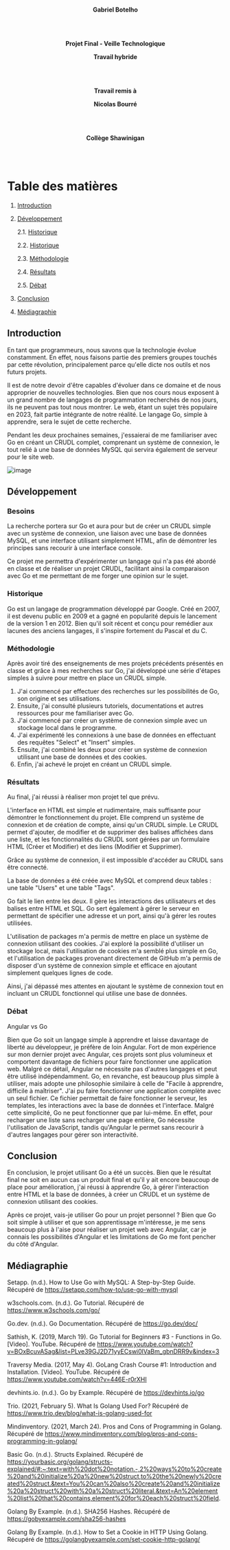 <div align="center">

<br/>

**Gabriel Botelho**

<br/><br/>

**Projet Final - Veille Technologique**

**Travail hybride**

<br/><br/>

**Travail remis à**

**Nicolas Bourré**

<br/><br/>

**Collège Shawinigan**

</div>
<br/><br/>

# Table des matières
1. [Introduction](#Introduction)
2. [Développement](#Développement)

    2.1. [Historique](#Historique)

    2.2. [Historique](#Historique)

    2.3. [Méthodologie](#Méthodologie)

    2.4. [Résultats](#Résultats)

    2.5. [Débat](#Débat)

3. [Conclusion](#Conclusion)
4. [Médiagraphie](#Médiagraphie)

## Introduction

En tant que programmeurs, nous savons que la technologie évolue constamment. En effet, nous faisons partie des premiers groupes touchés par cette révolution, principalement parce qu'elle dicte nos outils et nos futurs projets.

Il est de notre devoir d'être capables d'évoluer dans ce domaine et de nous approprier de nouvelles technologies. Bien que nos cours nous exposent à un grand nombre de langages de programmation recherchés de nos jours, ils ne peuvent pas tout nous montrer. Le web, étant un sujet très populaire en 2023, fait partie intégrante de notre réalité. Le langage Go, simple à apprendre, sera le sujet de cette recherche.

Pendant les deux prochaines semaines, j'essaierai de me familiariser avec Go en créant un CRUDL complet, comprenant un système de connexion, le tout relié à une base de données MySQL qui servira également de serveur pour le site web.

![image](https://github.com/Galabott/Veille-Techno/assets/94148198/5f95551a-a6ff-4f7b-b8f2-c13d18f0e178)

## Développement

### Besoins

La recherche portera sur Go et aura pour but de créer un CRUDL simple avec un système de connexion, une liaison avec une base de données MySQL, et une interface utilisant simplement HTML, afin de démontrer les principes sans recourir à une interface console.

Ce projet me permettra d'expérimenter un langage qui n'a pas été abordé en classe et de réaliser un projet CRUDL, facilitant ainsi la comparaison avec Go et me permettant de me forger une opinion sur le sujet.

### Historique

Go est un langage de programmation développé par Google. Créé en 2007, il est devenu public en 2009 et a gagné en popularité depuis le lancement de la version 1 en 2012. Bien qu'il soit récent et conçu pour remédier aux lacunes des anciens langages, il s'inspire fortement du Pascal et du C.

### Méthodologie

Après avoir tiré des enseignements de mes projets précédents présentés en classe et grâce à mes recherches sur Go, j'ai développé une série d'étapes simples à suivre pour mettre en place un CRUDL simple.

1. J'ai commencé par effectuer des recherches sur les possibilités de Go, son origine et ses utilisations.
2. Ensuite, j'ai consulté plusieurs tutoriels, documentations et autres ressources pour me familiariser avec Go.
3. J'ai commencé par créer un système de connexion simple avec un stockage local dans le programme.
4. J'ai expérimenté les connexions à une base de données en effectuant des requêtes "Select" et "Insert" simples.
5. Ensuite, j'ai combiné les deux pour créer un système de connexion utilisant une base de données et des cookies.
6. Enfin, j'ai achevé le projet en créant un CRUDL simple.

### Résultats

Au final, j'ai réussi à réaliser mon projet tel que prévu.

L'interface en HTML est simple et rudimentaire, mais suffisante pour démontrer le fonctionnement du projet. Elle comprend un système de connexion et de création de compte, ainsi qu'un CRUDL simple. Le CRUDL permet d'ajouter, de modifier et de supprimer des balises affichées dans une liste, et les fonctionnalités du CRUDL sont gérées par un formulaire HTML (Créer et Modifier) et des liens (Modifier et Supprimer).

Grâce au système de connexion, il est impossible d'accéder au CRUDL sans être connecté.

La base de données a été créée avec MySQL et comprend deux tables : une table "Users" et une table "Tags".

Go fait le lien entre les deux. Il gère les interactions des utilisateurs et des balises entre HTML et SQL. Go sert également à gérer le serveur en permettant de spécifier une adresse et un port, ainsi qu'à gérer les routes utilisées.

L'utilisation de packages m'a permis de mettre en place un système de connexion utilisant des cookies. J'ai exploré la possibilité d'utiliser un stockage local, mais l'utilisation de cookies m'a semblé plus simple en Go, et l'utilisation de packages provenant directement de GitHub m'a permis de disposer d'un système de connexion simple et efficace en ajoutant simplement quelques lignes de code.

Ainsi, j'ai dépassé mes attentes en ajoutant le système de connexion tout en incluant un CRUDL fonctionnel qui utilise une base de données.

### Débat

Angular vs Go

Bien que Go soit un langage simple à apprendre et laisse davantage de liberté au développeur, je préfère de loin Angular. Fort de mon expérience sur mon dernier projet avec Angular, ces projets sont plus volumineux et comportent davantage de fichiers pour faire fonctionner une application web. Malgré ce détail, Angular ne nécessite pas d'autres langages et peut être utilisé indépendamment. Go, en revanche, est beaucoup plus simple à utiliser, mais adopte une philosophie similaire à celle de "Facile à apprendre, difficile à maîtriser". J'ai pu faire fonctionner une application complète avec un seul fichier. Ce fichier permettait de faire fonctionner le serveur, les templates, les interactions avec la base de données et l'interface. Malgré cette simplicité, Go ne peut fonctionner que par lui-même. En effet, pour recharger une liste sans recharger une page entière, Go nécessite l'utilisation de JavaScript, tandis qu'Angular le permet sans recourir à d'autres langages pour gérer son interactivité.

## Conclusion

En conclusion, le projet utilisant Go a été un succès. Bien que le résultat final ne soit en aucun cas un produit final et qu'il y ait encore beaucoup de place pour amélioration, j'ai réussi à apprendre Go, à gérer l'interaction entre HTML et la base de données, à créer un CRUDL et un système de connexion utilisant des cookies.

Après ce projet, vais-je utiliser Go pour un projet personnel ? Bien que Go soit simple à utiliser et que son apprentissage m'intéresse, je me sens beaucoup plus à l'aise pour réaliser un projet web avec Angular, car je connais les possibilités d'Angular et les limitations de Go me font pencher du côté d'Angular.

## Médiagraphie

Setapp. (n.d.). How to Use Go with MySQL: A Step-by-Step Guide. Récupéré de https://setapp.com/how-to/use-go-with-mysql

w3schools.com. (n.d.). Go Tutorial. Récupéré de https://www.w3schools.com/go/

Go.dev. (n.d.). Go Documentation. Récupéré de https://go.dev/doc/

Sathish, K. (2019, March 19). Go Tutorial for Beginners #3 - Functions in Go. [Video]. YouTube. Récupéré de https://www.youtube.com/watch?v=BOxBcuvASag&list=PLve39GJ2D71yyECswi0lVaBm_gbnDRR9v&index=3

Traversy Media. (2017, May 4). GoLang Crash Course #1: Introduction and Installation. [Video]. YouTube. Récupéré de https://www.youtube.com/watch?v=446E-r0rXHI

devhints.io. (n.d.). Go by Example. Récupéré de https://devhints.io/go

Trio. (2021, February 5). What Is Golang Used For? Récupéré de https://www.trio.dev/blog/what-is-golang-used-for

Mindinventory. (2021, March 24). Pros and Cons of Programming in Golang. Récupéré de https://www.mindinventory.com/blog/pros-and-cons-programming-in-golang/

Basic Go. (n.d.). Structs Explained. Récupéré de https://yourbasic.org/golang/structs-explained/#:~:text=with%20dot%20notation.-,2%20ways%20to%20create%20and%20initialize%20a%20new%20struct,to%20the%20newly%20created%20struct.&text=You%20can%20also%20create%20and%20initialize%20a%20struct%20with%20a%20struct%20literal.&text=An%20element%20list%20that%20contains,element%20for%20each%20struct%20field.

Golang By Example. (n.d.). SHA256 Hashes. Récupéré de https://gobyexample.com/sha256-hashes

Golang By Example. (n.d.). How to Set a Cookie in HTTP Using Golang. Récupéré de https://golangbyexample.com/set-cookie-http-golang/
